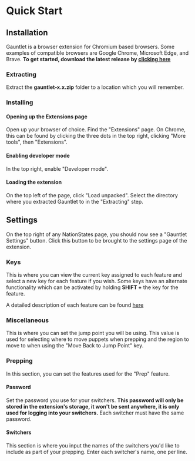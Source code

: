 # Quick Start
## Installation
Gauntlet is a browser extension for Chromium based browsers.
Some examples of compatible browsers are Google Chrome, Microsoft Edge, and Brave. **To get started, download the latest release by [clicking here](https://github.com/libcord-tech/gauntlet/releases)**
### Extracting
Extract the **gauntlet-x.x.zip** folder to a location which you will remember.
### Installing
#### Opening up the Extensions page
Open up your browser of choice. Find the "Extensions" page.
On Chrome, this can be found by clicking the three dots in the top right, clicking "More tools", then "Extensions".
#### Enabling developer mode
In the top right, enable "Developer mode".
#### Loading the extension
On the top left of the page, click "Load unpacked".
Select the directory where you extracted Gauntlet to in the "Extracting" step.
## Settings
On the top right of any NationStates page, you should now see a "Gauntlet Settings" button. Click this button
to be brought to the settings page of the extension.
### Keys
This is where you can view the current key assigned to each feature and select a new key for each feature if you wish.
Some keys have an alternate functionality which can be activated by holding **SHIFT +** the key for the feature.

A detailed description of each feature can be found [here](keys.md)
### Miscellaneous
This is where you can set the jump point you will be using. This value is used for selecting where to move puppets
when prepping and the region to move to when using the "Move Back to Jump Point" key.
### Prepping
In this section, you can set the features used for the "Prep" feature.
#### Password
Set the password you use for your switchers.
**This password will only be stored in the extension's storage, it won't be sent anywhere,
it is only used for logging into your switchers.** Each switcher must have the same password.
#### Switchers
This section is where you input the names of the switchers you'd like to include as part of your prepping.
Enter each switcher's name, one per line.
